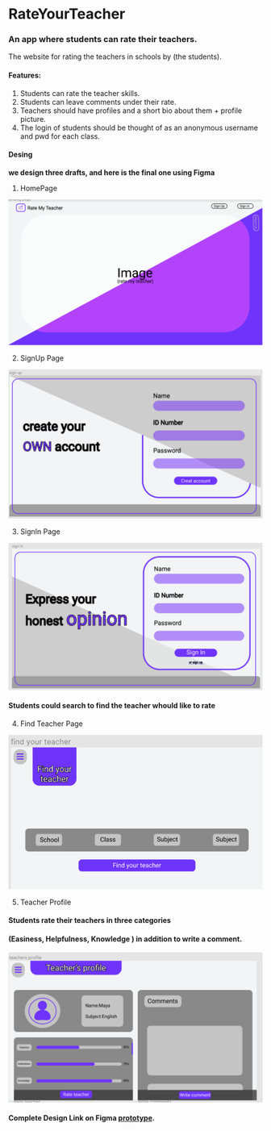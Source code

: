 # RateYourTeacher


### An app where students can rate their teachers.

The website for rating the teachers in schools by (the students).

#### Features:

1. Students can rate the teacher skills.
2. Students can leave comments under their rate.
3. Teachers should have profiles and a short bio about them + profile picture.
4. The login of students should be thought of as an anonymous username and pwd for each class. 

#### Desing

**we design three drafts, and here is the final one using Figma**

1. HomePage

![HoemPage](https://github.com/NourMalakeh/RateYourTeacher/blob/master/HomePage.png)


2. SignUp Page

![SignUp](https://github.com/NourMalakeh/RateYourTeacher/blob/master/SignUp.png)

3. SignIn Page

![SignIn](https://github.com/NourMalakeh/RateYourTeacher/blob/master/SignIn.png)


#### Students could search to find the teacher whould like to rate

4. Find Teacher Page

![Find](https://github.com/NourMalakeh/RateYourTeacher/blob/master/findPage.png)


5. Teacher Profile

#### Students rate their teachers in three categories 

#### (Easiness, Helpfulness, Knowledge ) in addition to write a comment.

![Teacher Profile](https://github.com/NourMalakeh/RateYourTeacher/blob/master/teacherProfile.png)





#### Complete Design Link on Figma [prototype](https://www.figma.com/file/es4h6XVMQgi6DjiNaSfHV9/final-Project?node-id=0%3A1).
